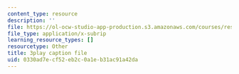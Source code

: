 ```yaml
---
content_type: resource
description: ''
file: https://ol-ocw-studio-app-production.s3.amazonaws.com/courses/res-9-003-brains-minds-and-machines-summer-course-summer-2015/0330ad7ecf52eb2c0a1eb31ac91a42da_TjrRSOHQACw.srt
file_type: application/x-subrip
learning_resource_types: []
resourcetype: Other
title: 3play caption file
uid: 0330ad7e-cf52-eb2c-0a1e-b31ac91a42da
---
```

